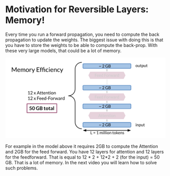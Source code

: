# Motivation for Reversible Layers: Memory!

Every time you run a forward propagation, you need to compute the back propagation to update the weights. The biggest issue with doing this is that you have to store the weights to be able to compute the back-prop. With these very large models, that could be a lot of memory. 

![](aNH4J62nQyqR-Cetp3Mq3A_aa9c99eaf1c2434c8d1324a373703bc9_Screen-Shot-2021-01-29-at-1.47.21-PM.png)

For example in the model above it requires 2GB to compute the Attention and 2GB for the feed forward. You have 12 layers for attention and 12 layers for the feedforward. That is equal to 12 * 2 + 12*2 + 2 (for the input) = 50 GB. That is a lot of memory. In the next video you will learn how to solve such problems.  